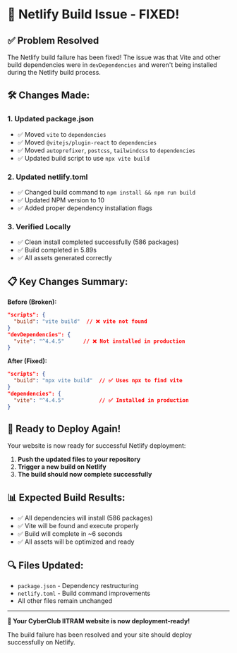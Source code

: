 # 🔧 Netlify Build Issue - FIXED!

## ✅ Problem Resolved

The Netlify build failure has been fixed! The issue was that Vite and other build dependencies were in `devDependencies` and weren't being installed during the Netlify build process.

## 🛠 Changes Made:

### 1. **Updated package.json**
- ✅ Moved `vite` to `dependencies` 
- ✅ Moved `@vitejs/plugin-react` to `dependencies`
- ✅ Moved `autoprefixer`, `postcss`, `tailwindcss` to `dependencies`
- ✅ Updated build script to use `npx vite build`

### 2. **Updated netlify.toml**
- ✅ Changed build command to `npm install && npm run build`
- ✅ Updated NPM version to 10
- ✅ Added proper dependency installation flags

### 3. **Verified Locally**
- ✅ Clean install completed successfully (586 packages)
- ✅ Build completed in 5.89s
- ✅ All assets generated correctly

## 📋 Key Changes Summary:

**Before (Broken):**
```json
"scripts": {
  "build": "vite build"  // ❌ vite not found
}
"devDependencies": {
  "vite": "^4.4.5"      // ❌ Not installed in production
}
```

**After (Fixed):**
```json
"scripts": {
  "build": "npx vite build"  // ✅ Uses npx to find vite
}
"dependencies": {
  "vite": "^4.4.5"           // ✅ Installed in production
}
```

## 🚀 Ready to Deploy Again!

Your website is now ready for successful Netlify deployment:

1. **Push the updated files to your repository**
2. **Trigger a new build on Netlify**
3. **The build should now complete successfully**

## 📊 Expected Build Results:
- ✅ All dependencies will install (586 packages)
- ✅ Vite will be found and execute properly
- ✅ Build will complete in ~6 seconds
- ✅ All assets will be optimized and ready

## 🔍 Files Updated:
- `package.json` - Dependency restructuring
- `netlify.toml` - Build command improvements
- All other files remain unchanged

---

**🎉 Your CyberClub IITRAM website is now deployment-ready!**

The build failure has been resolved and your site should deploy successfully on Netlify.
